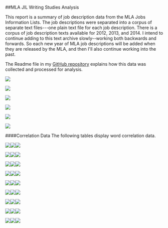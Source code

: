 ##MLA JIL Writing Studies Analysis

This report is a summary of job description data from the MLA Jobs Information Lists. The job descriptions were separated into a corpus of separate text files---one plain text file for each job description. There is a corpus of job description texts available for 2012, 2013, and 2014. I intend to continue adding to this text archive slowly--working both backwards and forwards. So each new year of MLA job descriptions will be added when they are released by the MLA, and then I'll also continue working into the past.

The Readme file in my [GitHub repository](http://github.com/aaronbev79/mla_data) explains how this data was collected and processed for analysis.  



![](./data/2012/visuals/cor_cluster.png)

![](./data/2012/visuals/freq_plot.png)

![](./data/2013/visuals/cor_cluster.png)

![](./data/2013/visuals/freq_plot.png)

![](./data/2014/visuals/cor_cluster.png)

![](./data/2014/visuals/freq_plot.png)

####Correlation Data
The following tables display word correlation data.

![](./data/2012/visuals/rhet-cor_table.png)![](./data/2013/visuals/rhet-cor_table.png)![](./data/2014/visuals/rhet-cor_table.png)

![](./data/2012/visuals/writ-cor_table.png)![](./data/2013/visuals/writ-cor_table.png)![](./data/2014/visuals/writ-cor_table.png)

![](./data/2012/visuals/comp-cor_table.png)![](./data/2013/visuals/comp-cor_table.png)![](./data/2014/visuals/comp-cor_table.png)

![](./data/2012/visuals/tech-cor_table.png)![](./data/2013/visuals/tech-cor_table.png)![](./data/2014/visuals/tech-cor_table.png)

![](./data/2012/visuals/stud-cor_table.png)![](./data/2013/visuals/stud-cor_table.png)![](./data/2014/visuals/stud-cor_table.png)

![](./data/2012/visuals/game-cor_table.png)![](./data/2013/visuals/game-cor_table.png)![](./data/2014/visuals/game-cor_table.png)

![](./data/2012/visuals/medi-cor_table.png)![](./data/2013/visuals/medi-cor_table.png)![](./data/2014/visuals/medi-cor_table.png)

![](./data/2012/visuals/visu-cor_table.png)![](./data/2013/visuals/visu-cor_table.png)![](./data/2014/visuals/visu-cor_table.png)

![](./data/2012/visuals/ecol-cor_table.png)![](./data/2013/visuals/ecol-cor_table.png)![](./data/2014/visuals/ecol-cor_table.png)
